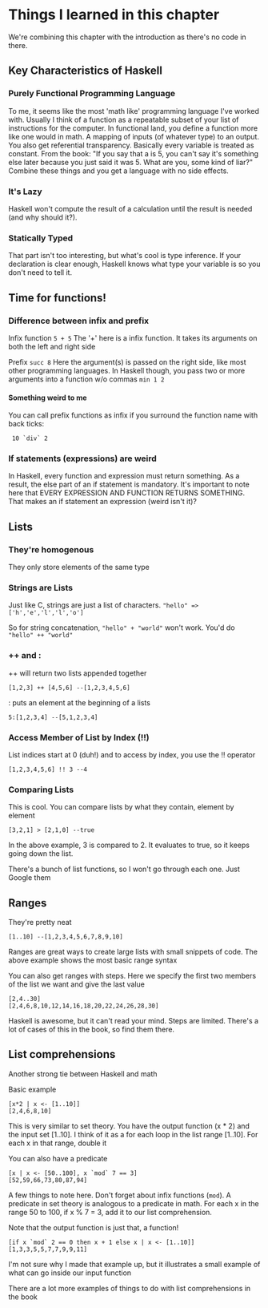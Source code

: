 # Things I learned in this chapter

We're combining this chapter with the introduction as there's no code in there.

## Key Characteristics of Haskell

### Purely Functional Programming Language
To me, it seems like the most 'math like' programming language I've worked with. Usually I think of a function as
a repeatable subset of your list of instructions for the computer. In functional land, you define a function more like
one would in math. A mapping of inputs (of whatever type) to an output. You also get referential transparency. Basically
every variable is treated as constant. From the book: "If you say that a is 5, you can't say it's something else later
because you just said it was 5. What are you, some kind of liar?" Combine these things and you get a language with no
side effects.

### It's Lazy
Haskell won't compute the result of a calculation until the result is needed (and why should it?).  

### Statically Typed
That part isn't too interesting, but what's cool is type inference. If your declaration is clear enough, Haskell knows
what type your variable is so you don't need to tell it.

## Time for functions!

### Difference between infix and prefix
Infix function ```5 + 5```
The '+' here is a infix function. It takes its arguments on both the left and right side

Prefix ```succ 8```
Here the argument(s) is passed on the right side, like most other programming languages. In Haskell though, you pass two
 or more arguments into a function w/o commas ```min 1 2```

#### Something weird to me
You can call prefix functions as infix if you surround the function name with back ticks:
```
 10 `div` 2
 ```

### If statements (expressions) are weird
In Haskell, every function and expression must return something. As a result, the else part of an if statement is
mandatory. It's important to note here that EVERY EXPRESSION AND FUNCTION RETURNS SOMETHING. That makes an if statement
an expression (weird isn't it)?

## Lists

### They're homogenous
They only store elements of the same type

### Strings are Lists
Just like C, strings are just a list of characters. ```"hello" => ['h','e','l','l','o']```

So for string concatenation, ```"hello" + "world"``` won't work. You'd do ```"hello" ++ "world"```

### ++ and :
++ will return two lists appended together
```
[1,2,3] ++ [4,5,6] --[1,2,3,4,5,6]
```

: puts an element at the beginning of a lists
```
5:[1,2,3,4] --[5,1,2,3,4]
```

### Access Member of List by Index (!!)
List indices start at 0 (duh!) and to access by index, you use the !! operator
```
[1,2,3,4,5,6] !! 3 --4
```

### Comparing Lists
This is cool. You can compare lists by what they contain, element by element
```
[3,2,1] > [2,1,0] --true
```
In the above example, 3 is compared to 2. It evaluates to true, so it keeps going down the list.


There's a bunch of list functions, so I won't go through each one. Just Google them

## Ranges
They're pretty neat

```
[1..10] --[1,2,3,4,5,6,7,8,9,10]
```
Ranges are great ways to create large lists with small snippets of code. The above example shows the most basic range syntax

You can also get ranges with steps. Here we specify the first two members of the list we want and give the last value
```
[2,4..30]
[2,4,6,8,10,12,14,16,18,20,22,24,26,28,30]
```
Haskell is awesome, but it can't read your mind. Steps are limited. There's a lot of cases of this in the book, so find them there.

## List comprehensions
Another strong tie between Haskell and math

Basic example
```
[x*2 | x <- [1..10]]
[2,4,6,8,10]
```
This is very similar to set theory. You have the output function (x * 2) and the input set [1..10].
I think of it as a for each loop in the list range [1..10]. For each x in that range, double it

You can also have a predicate
```
[x | x <- [50..100], x `mod` 7 == 3]
[52,59,66,73,80,87,94]
```
A few things to note here. Don't forget about infix functions (`mod`). A predicate in set theory is analogous to a predicate in math.
For each x in the range 50 to 100, if x % 7 = 3, add it to our list comprehension.

Note that the output function is just that, a function!
```
[if x `mod` 2 == 0 then x + 1 else x | x <- [1..10]]
[1,3,3,5,5,7,7,9,9,11]
```
I'm not sure why I made that example up, but it illustrates a small example of what can go inside our input function

There are a lot more examples of things to do with list comprehensions in the book
